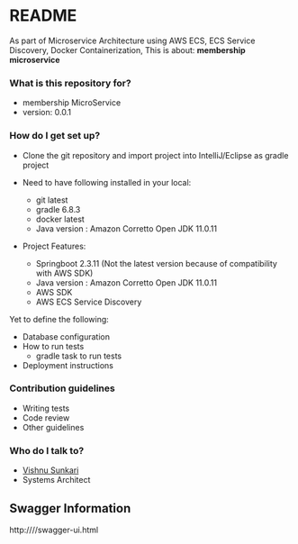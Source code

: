 # README #

As part of Microservice Architecture using AWS ECS, ECS Service Discovery, Docker Containerization, This is about:
**membership microservice**

### What is this repository for? ###

* membership MicroService
* version: 0.0.1


### How do I get set up? ###

* Clone the git repository and import project into IntelliJ/Eclipse as gradle project 
* Need to have following installed in your local:
  - git latest
  - gradle 6.8.3
  - docker latest
  - Java version : Amazon Corretto Open JDK 11.0.11  
    
* Project Features: 
  - Springboot 2.3.11 (Not the latest version because of compatibility with AWS SDK)
  - Java version :  Amazon Corretto Open JDK 11.0.11
  - AWS SDK  
  - AWS ECS Service Discovery

Yet to define the following:
* Database configuration
* How to run tests
  - gradle task to run tests
* Deployment instructions

### Contribution guidelines ###

* Writing tests
* Code review
* Other guidelines

### Who do I talk to? ###

* [Vishnu Sunkari](mailto:vishnusunkari@yahoo.com)
* Systems Architect

## Swagger Information

http://<hostname>/<contextpath>/swagger-ui.html
